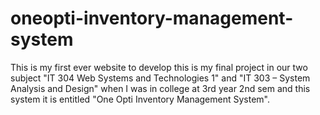 # oneopti-inventory-management-system
This is my first ever website to develop this is my final project in our two subject "IT 304	Web Systems and Technologies 1" and "IT 303 – System Analysis and Design" when I was in college at 3rd year 2nd sem and this system it is entitled "One Opti Inventory Management System".
